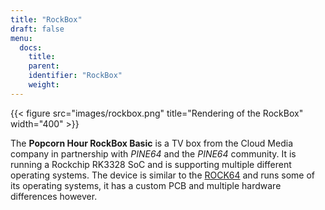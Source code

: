 ```yaml
---
title: "RockBox"
draft: false
menu:
  docs:
    title:
    parent:
    identifier: "RockBox"
    weight: 
---
```


{{< figure src="images/rockbox.png" title="Rendering of the RockBox" width="400" >}}

The **Popcorn Hour RockBox Basic** is a TV box from the Cloud Media company in partnership with _PINE64_ and the _PINE64_ community. It is running a Rockchip RK3328 SoC and is supporting multiple different operating systems. The device is similar to the [ROCK64](/documentation/ROCK64) and runs some of its operating systems, it has a custom PCB and multiple hardware differences however.
